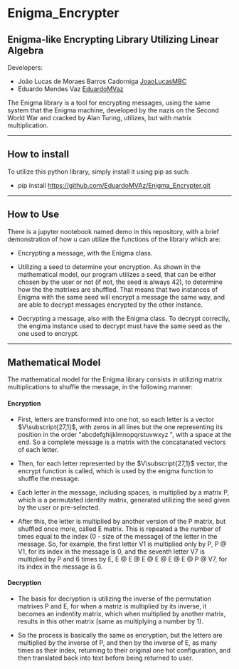 # Enigma_Encrypter
## Enigma-like Encrypting Library Utilizing Linear Algebra

Developers:

* João Lucas de Moraes Barros Cadorniga [JoaoLucasMBC](https://github.com/JoaoLucasMBC)  
* Eduardo Mendes Vaz [EduardoMVaz](https://github.com/EduardoMVAz)

The Enigma library is a tool for encrypting messages, using the same system that the Enigma machine, developed by the nazis on the Second World War and cracked by Alan Turing, utilizes, but with matrix multiplication.

---

## How to install

To utilize this python library, simply install it using pip as such:

* pip install https://github.com/EduardoMVAz/Enigma_Encrypter.git

---

## How to Use

There is a jupyter nootebook named demo in this repository, with a brief demonstration of how u can utilize the functions of the library which are:

* Encrypting a message, with the Enigma class.

* Utilizing a seed to determine your encryption. As shown in the mathematical model, our program utilizes a seed, that can be either chosen by the user or not (if not, the seed is always 42), to determine how the the matrixes are shuffled. That means that two instances of Enigma with the same seed will encrypt a message the same way, and are able to decrypt messages encrypted by the other instance.

* Decrypting a message, also with the Enigma class. To decrypt correctly, the engima instance used to decrypt must have the same seed as the one used to encrypt.

---

## Mathematical Model

The mathematical model for the Enigma library consists in utilizing matrix multiplications to shuffle the message, in the following manner: 

#### Encryption

* First, letters are transformed into one hot, so each letter is a vector $V\subscript{27,1}$, with zeros in all lines but the one representing its position in the order "abcdefghijklmnopqrstuvwxyz ", with a space at the end. So a complete message is a matrix with the concatanated vectors of each letter.

* Then, for each letter represented by the $V\subscript{27,1}$ vector, the encrypt function is called, which is used by the enigma function to shuffle the message.

* Each letter in the message, including spaces, is multiplied by a matrix P, which is a permutated identity matrix, generated utilizing the seed given by the user or pre-selected. 

* After this, the letter is multiplied by another version of the P matrix, but shuffled once more, called E matrix. This is repeated a the number of times equal to the index (0 - size of the message) of the letter in the message. So, for example, the first letter V1 is multiplied only by P, P @ V1, for its index in the message is 0, and the seventh letter V7 is multiplied by P and 6 times by E, E @ E @ E @ E @ E @ E @ P @ V7, for its index in the message is 6.

#### Decryption

* The basis for decryption is utilizing the inverse of the permutation matrixes P and E, for when a matriz is multiplied by its inverse, it becomes an indentity matrix, which when multiplied by another matrix, results in this other matrix (same as multiplying a number by 1).

* So the process is basically the same as encryption, but the letters are multiplied by the inverse of P, and then by the inverse of E, as many times as their index, returning to their original one hot configuration, and then translated back into text before being returned to user.